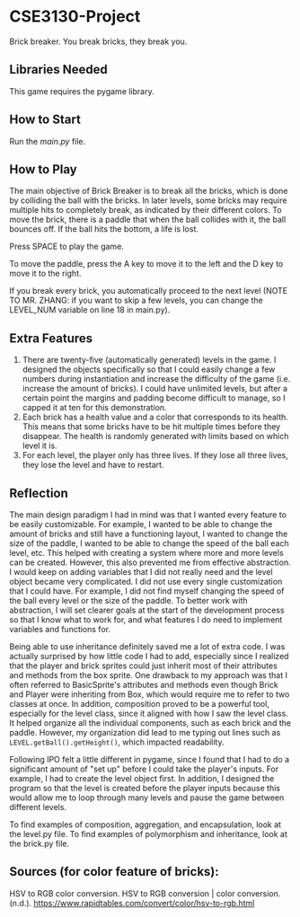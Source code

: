 # CSE3130-Project

Brick breaker. You break bricks, they break you.

## Libraries Needed
This game requires the pygame library.

## How to Start
Run the _main.py_ file.

## How to Play
The main objective of Brick Breaker is to break all the bricks, which is done by colliding the ball with the bricks. In later levels, some bricks may require multiple hits to completely break, as indicated by their different colors. To move the brick, there is a paddle that when the ball collides with it, the ball bounces off. If the ball hits the bottom, a life is lost. 

Press SPACE to play the game. 

To move the paddle, press the A key to move it to the left and the D key to move it to the right.

If you break every brick, you automatically proceed to the next level (NOTE TO MR. ZHANG: if you want to skip a few levels, you can change the LEVEL_NUM variable on line 18 in main.py).

## Extra Features
1. There are twenty-five (automatically generated) levels in the game. I designed the objects specifically so that I could easily change a few numbers during instantiation and increase the difficulty of the game (i.e. increase the amount of bricks). I could have unlimited levels, but after a certain point the margins and padding become difficult to manage, so I capped it at ten for this demonstration.
2. Each brick has a health value and a color that corresponds to its health. This means that some bricks have to be hit multiple times before they disappear. The health is randomly generated with limits based on which level it is.
3. For each level, the player only has three lives. If they lose all three lives, they lose the level and have to restart.

## Reflection 
The main design paradigm I had in mind was that I wanted every feature to be easily customizable. For example, I wanted to be able to change the amount of bricks and still have a functioning layout, I wanted to change the size of the paddle, I wanted to be able to change the speed of the ball each level, etc. This helped with creating a system where more and more levels can be created. However, this also prevented me from effective abstraction. I would keep on adding variables that I did not really need and the level object became very complicated. I did not use every single customization that I could have. For example, I did not find myself changing the speed of the ball every level or the size of the paddle. To better work with abstraction, I will set clearer goals at the start of the development process so that I know what to work for, and what features I do need to implement variables and functions for.

Being able to use inheritance definitely saved me a lot of extra code. I was actually surprised by how little code I had to add, especially since I realized that the player and brick sprites could just inherit most of their attributes and methods from the box sprite. One drawback to my approach was that I often referred to BasicSprite's attributes and methods even though Brick and Player were inheriting from Box, which would require me to refer to two classes at once. In addition, composition proved to be a powerful tool, especially for the level class, since it aligned with how I saw the level class. It helped organize all the individual components, such as each brick and the paddle. However, my organization did lead to me typing out lines such as `LEVEL.getBall().getHeight()`, which impacted readability. 

Following IPO felt a little different in pygame, since I found that I had to do a significant amount of "set up" before I could take the player's inputs. For example, I had to create the level object first. In addition, I designed the program so that the level is created before the player inputs because this would allow me to loop through many levels and pause the game between different levels.

To find examples of composition, aggregation, and encapsulation, look at the level.py file. To find examples of polymorphism and inheritance, look at the brick.py file. 

## Sources (for color feature of bricks):
HSV to RGB color conversion. HSV to RGB conversion | color conversion. (n.d.). 
    https://www.rapidtables.com/convert/color/hsv-to-rgb.html 